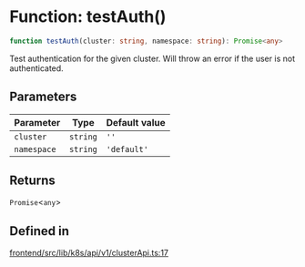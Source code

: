 # Function: testAuth()

```ts
function testAuth(cluster: string, namespace: string): Promise<any>
```

Test authentication for the given cluster.
Will throw an error if the user is not authenticated.

## Parameters

| Parameter | Type | Default value |
| ------ | ------ | ------ |
| `cluster` | `string` | `''` |
| `namespace` | `string` | `'default'` |

## Returns

`Promise`\<`any`\>

## Defined in

[frontend/src/lib/k8s/api/v1/clusterApi.ts:17](https://github.com/headlamp-k8s/headlamp/blob/2481a1c9f2b4a69a9320466e7a455215b14b97b0/frontend/src/lib/k8s/api/v1/clusterApi.ts#L17)
